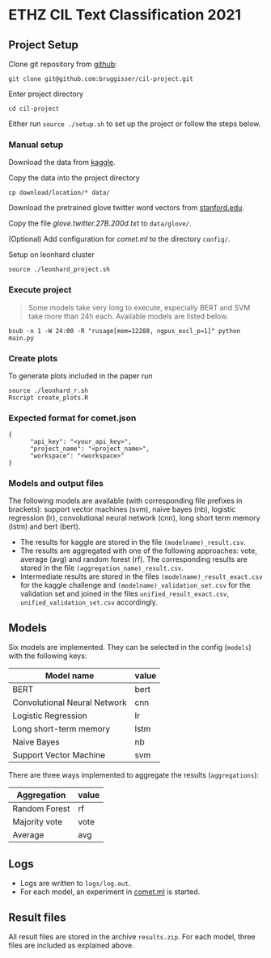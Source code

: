 # ETHZ CIL Text Classification 2021

## Project Setup

Clone git repository from [github](https://github.com/bruggisser/cil-project): 
```
git clone git@github.com:bruggisser/cil-project.git
```
Enter project directory
```
cd cil-project
```

Either run `source ./setup.sh` to set up the project or follow the steps below.

### Manual setup
Download the data from [kaggle](https://www.kaggle.com/c/cil-text-classification-2021/data).

Copy the data into the project directory
```
cp download/location/* data/
```

Download the pretrained glove twitter word vectors from [stanford.edu](https://nlp.stanford.edu/projects/glove/).

Copy the file _glove.twitter.27B.200d.txt_ to `data/glove/`.

(Optional) Add configuration for _comet.ml_ to the directory `config/`.

Setup on leonhard cluster
```
source ./leonhard_project.sh
```

### Execute project
> Some models take very long to execute, especially BERT and SVM take more than 24h each. Available models are listed below.
```
bsub -n 1 -W 24:00 -R "rusage[mem=12288, ngpus_excl_p=1]" python main.py
```
### Create plots
To generate plots included in the paper run
```
source ./leonhard_r.sh
Rscript create_plots.R
```


### Expected format for comet.json
```
{ 
      "api_key": "<your_api_key>",  
      "project_name": "<project_name>",  
      "workspace": "<workspace>"  
}
```

### Models and output files
The following models are available (with corresponding file prefixes in brackets): support vector machines (svm), 
naive bayes (nb), logistic regression (lr), convolutional neural network (cnn), long short term memory (lstm) and bert (bert). 

- The results for kaggle are stored in the file `(modelname)_result.csv`.
- The results are aggregated with one of the following approaches: vote, average (avg) and random forest (rf). 
The corresponding results are stored in the file `(aggregation_name)_result.csv`.
- Intermediate results are stored in the files `(modelname)_result_exact.csv` for the kaggle challenge and 
`(modelname)_validation_set.csv` for the validation set and joined in the files `unified_result_exact.csv`, 
`unified_validation_set.csv` accordingly.

## Models
Six models are implemented. They can be selected in the config (`models`) with the following keys:

Model name | value
--- | ---
BERT | bert
Convolutional Neural Network | cnn
Logistic Regression | lr
Long short-term memory | lstm
Naive Bayes | nb
Support Vector Machine | svm

There are three ways implemented to aggregate the results (`aggregations`):

Aggregation | value
--- | ---
Random Forest | rf
Majority vote | vote
Average | avg


## Logs
* Logs are written to `logs/log.out`.
* For each model, an experiment in [comet.ml](https://www.comet.ml/) is started.

## Result files
All result files are stored in the archive `results.zip`. For each model, three files are included as explained above.
